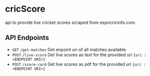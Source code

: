 # cricScore
api to provide live cricket scores scraped from espncricinfo.com

## API Endpoints
- `GET` `/get-matches` Get enpoint uri of all matches available
- `POST` `/live-score` Get live scores as text for the provided uri `{uri : <ENDPOINT URI>}`
- `POST` `/score-card` Get live scores as pdf  for the provided uri `{uri : <ENDPOINT URI>}`
